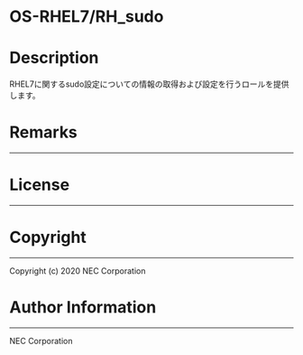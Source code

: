 OS-RHEL7/RH_sudo
=======================================================
# Description
RHEL7に関するsudo設定についての情報の取得および設定を行うロールを提供します。

# Remarks
-------

# License
-------

# Copyright
---------
Copyright (c) 2020 NEC Corporation

# Author Information
------------------
NEC Corporation
